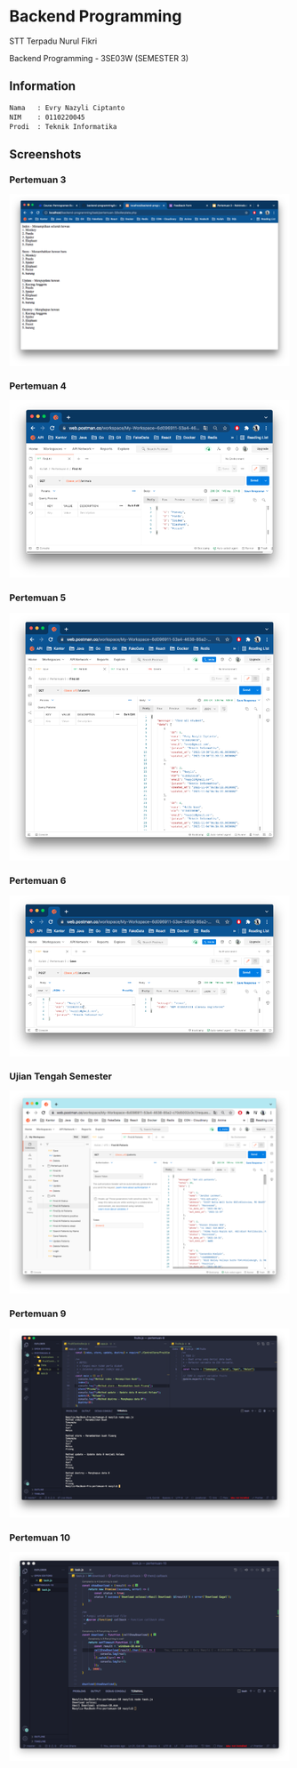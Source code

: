 # Backend Programming

STT Terpadu Nurul Fikri

Backend Programming - 3SE03W (SEMESTER 3)

## Information

```bash
Nama   : Evry Nazyli Ciptanto
NIM    : 0110220045
Prodi  : Teknik Informatika
```

## Screenshots
### Pertemuan 3
![picture](task/pertemuan-3/ss3.png)
### Pertemuan 4
![picture](task/pertemuan-4/GET%20-%20FindAll.png)
### Pertemuan 5
![picture](task/pertemuan-5/Find%20All.png)
### Pertemuan 6
![picture](task/pertemuan-6/Save%20-%20validation%20nim.png)
### Ujian Tengah Semester
![picture](task/UTS/1.1%20Get%20All%20Resource.png)
### Pertemuan 9
![picture](task/pertemuan-9/ss.png)
### Pertemuan 10
![picture](task/pertemuan-10/ss.png)
